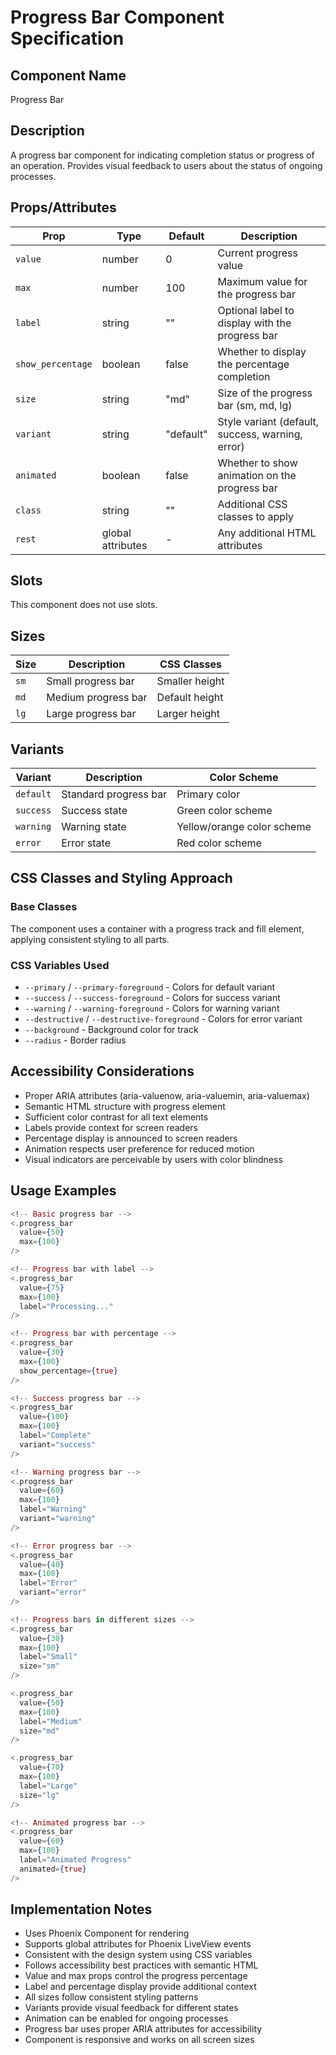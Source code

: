 # Progress Bar Component Specification

## Component Name
Progress Bar

## Description
A progress bar component for indicating completion status or progress of an operation. Provides visual feedback to users about the status of ongoing processes.

## Props/Attributes
| Prop | Type | Default | Description |
|------|------|---------|-------------|
| `value` | number | 0 | Current progress value |
| `max` | number | 100 | Maximum value for the progress bar |
| `label` | string | "" | Optional label to display with the progress bar |
| `show_percentage` | boolean | false | Whether to display the percentage completion |
| `size` | string | "md" | Size of the progress bar (sm, md, lg) |
| `variant` | string | "default" | Style variant (default, success, warning, error) |
| `animated` | boolean | false | Whether to show animation on the progress bar |
| `class` | string | "" | Additional CSS classes to apply |
| `rest` | global attributes | - | Any additional HTML attributes |

## Slots
This component does not use slots.

## Sizes
| Size | Description | CSS Classes |
|------|-------------|-------------|
| `sm` | Small progress bar | Smaller height |
| `md` | Medium progress bar | Default height |
| `lg` | Large progress bar | Larger height |

## Variants
| Variant | Description | Color Scheme |
|---------|-------------|--------------|
| `default` | Standard progress bar | Primary color |
| `success` | Success state | Green color scheme |
| `warning` | Warning state | Yellow/orange color scheme |
| `error` | Error state | Red color scheme |

## CSS Classes and Styling Approach
### Base Classes
The component uses a container with a progress track and fill element, applying consistent styling to all parts.

### CSS Variables Used
- `--primary` / `--primary-foreground` - Colors for default variant
- `--success` / `--success-foreground` - Colors for success variant
- `--warning` / `--warning-foreground` - Colors for warning variant
- `--destructive` / `--destructive-foreground` - Colors for error variant
- `--background` - Background color for track
- `--radius` - Border radius

## Accessibility Considerations
- Proper ARIA attributes (aria-valuenow, aria-valuemin, aria-valuemax)
- Semantic HTML structure with progress element
- Sufficient color contrast for all text elements
- Labels provide context for screen readers
- Percentage display is announced to screen readers
- Animation respects user preference for reduced motion
- Visual indicators are perceivable by users with color blindness

## Usage Examples
```heex
<!-- Basic progress bar -->
<.progress_bar
  value={50}
  max={100}
/>

<!-- Progress bar with label -->
<.progress_bar
  value={75}
  max={100}
  label="Processing..."
/>

<!-- Progress bar with percentage -->
<.progress_bar
  value={30}
  max={100}
  show_percentage={true}
/>

<!-- Success progress bar -->
<.progress_bar
  value={100}
  max={100}
  label="Complete"
  variant="success"
/>

<!-- Warning progress bar -->
<.progress_bar
  value={60}
  max={100}
  label="Warning"
  variant="warning"
/>

<!-- Error progress bar -->
<.progress_bar
  value={40}
  max={100}
  label="Error"
  variant="error"
/>

<!-- Progress bars in different sizes -->
<.progress_bar
  value={30}
  max={100}
  label="Small"
  size="sm"
/>

<.progress_bar
  value={50}
  max={100}
  label="Medium"
  size="md"
/>

<.progress_bar
  value={70}
  max={100}
  label="Large"
  size="lg"
/>

<!-- Animated progress bar -->
<.progress_bar
  value={60}
  max={100}
  label="Animated Progress"
  animated={true}
/>
```

## Implementation Notes
- Uses Phoenix Component for rendering
- Supports global attributes for Phoenix LiveView events
- Consistent with the design system using CSS variables
- Follows accessibility best practices with semantic HTML
- Value and max props control the progress percentage
- Label and percentage display provide additional context
- All sizes follow consistent styling patterns
- Variants provide visual feedback for different states
- Animation can be enabled for ongoing processes
- Progress bar uses proper ARIA attributes for accessibility
- Component is responsive and works on all screen sizes